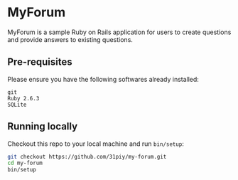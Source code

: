 # MyForum
MyForum is a sample Ruby on Rails application for users to create questions
and provide answers to existing questions.

## Pre-requisites
Please ensure you have the following softwares already installed:

```
git
Ruby 2.6.3
SQLite
```

## Running locally
Checkout this repo to your local machine and run `bin/setup`:

```bash
git checkout https://github.com/31piy/my-forum.git
cd my-forum
bin/setup
```
